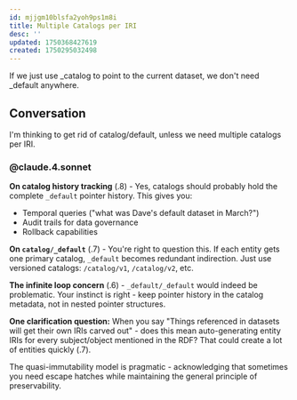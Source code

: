 ```yaml
---
id: mjjgm10blsfa2yoh9ps1m8i
title: Multiple Catalogs per IRI
desc: ''
updated: 1750368427619
created: 1750295032498
---
```


If we just use _catalog to point to the current dataset, we don't need _default anywhere. 

## Conversation

I'm thinking to get rid of catalog/default, unless we need multiple catalogs per IRI.

### @claude.4.sonnet

**On catalog history tracking** (.8) - Yes, catalogs should probably hold the complete `_default` pointer history. This gives you:
- Temporal queries ("what was Dave's default dataset in March?")
- Audit trails for data governance
- Rollback capabilities

**On `catalog/_default`** (.7) - You're right to question this. If each entity gets one primary catalog, `_default` becomes redundant indirection. Just use versioned catalogs: `/catalog/v1`, `/catalog/v2`, etc.

**The infinite loop concern** (.6) - `_default/_default` would indeed be problematic. Your instinct is right - keep pointer history in the catalog metadata, not in nested pointer structures.

**One clarification question:** When you say "Things referenced in datasets will get their own IRIs carved out" - does this mean auto-generating entity IRIs for every subject/object mentioned in the RDF? That could create a lot of entities quickly (.7).

The quasi-immutability model is pragmatic - acknowledging that sometimes you need escape hatches while maintaining the general principle of preservability.